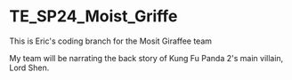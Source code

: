# TE_SP24_Moist_Griffe

This is Eric's coding branch for the Mosit Giraffee team

My team will be narrating the back story of Kung Fu Panda 2's main villain, Lord Shen. 
